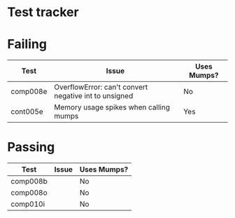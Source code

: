 # Test tracker

# Failing

| Test     | Issue                                                 | Uses Mumps? |
|----------|-------------------------------------------------------|-------------|
| comp008e | OverflowError: can't convert negative int to unsigned | No          |
| cont005e | Memory usage spikes when calling mumps                | Yes         |



# Passing
| Test     | Issue                                                 | Uses Mumps? |
|----------|-------------------------------------------------------|-------------|
| comp008b |                                                       | No          |
| comp008o |                                                       | No          |
| comp010i |                                                       | No          |
